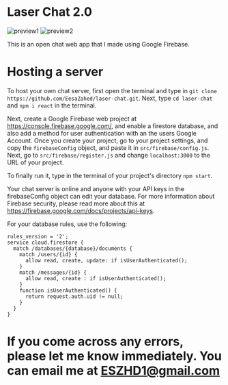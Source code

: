 # Laser Chat 2.0

![preview1](https://user-images.githubusercontent.com/97064249/165634136-f3b4b5b7-f149-4510-9794-8ba76b4c09fe.png)
![preview2](https://user-images.githubusercontent.com/97064249/165634139-60734209-bf49-4a57-8f1e-84195c7c09cc.png)


This is an open chat web app that I made using Google Firebase.

# Hosting a server

To host your own chat server, first open the terminal and type in `git clone https://github.com/EesaZahed/laser-chat.git`. Next, type `cd laser-chat` and `npm i react` in the terminal.

Next, create a Google Firebase web project at https://console.firebase.google.com/, and enable a firestore database, and also add a method for user authentication with an the users Google Account. Once you create your project, go to your project settings, and copy the `firebaseConfig` object, and paste it in `src/firebase/config.js`. Next, go to `src/firebase/register.js` and change `localhost:3000` to the URL of your project.

To finally run it, type in the terminal of your project's directory `npm start`.

Your chat server is online and anyone with your API keys in the firebaseConfig object can edit your database. For more information about Firebase security, please read more about this at https://firebase.google.com/docs/projects/api-keys.

For your database rules, use the following:

```
rules_version = '2';
service cloud.firestore {
  match /databases/{database}/documents {
    match /users/{id} {
      allow read, create, update: if isUserAuthenticated();
    }
    match /messages/{id} {
      allow read, create : if isUserAuthenticated();
    }
    function isUserAuthenticated() {
      return request.auth.uid != null; 
    }
  }
}
```

# If you come across any errors, please let me know immediately. You can email me at ESZHD1@gmail.com
